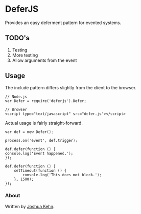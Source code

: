 # DeferJS

Provides an easy deferment pattern for evented systems.

## TODO's

1. Testing
2. More testing
3. Allow arguments from the event

## Usage

The include pattern differs slightly from the client to the browser.

    // Node.js
    var Defer = require('deferjs').Defer;

    // Browser
    <script type="text/javascript" src="defer.js"></script>

Actual usage is fairly straight-forward.

    var def = new Defer();

    process.on('event', def.trigger);

    def.defer(function () {
    console.log('Event happened.');
    });

    def.defer(function () {
        setTimeout(function () {
            console.log('This does not block.');
        }, 1500);
    });

### About

Written by [Joshua Kehn](http://joshuakehn.com/).
